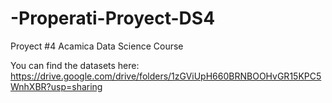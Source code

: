 # -Properati-Proyect-DS4
Proyect #4 Acamica Data Science Course

You can find the datasets here: https://drive.google.com/drive/folders/1zGViUpH660BRNBOOHvGR15KPC5WnhXBR?usp=sharing
